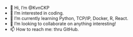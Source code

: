 - 👋 Hi, I’m @KvnCKP
- 👀 I’m interested in coding. 
- 🌱 I’m currently learning Python, TCP/IP, Docker, R, React. 
- 💞️ I’m looking to collaborate on anything interesting!
- 📫 How to reach me: thru GitHub. 

<!---
KvnCKP/KvnCKP is a ✨ special ✨ repository because its `README.md` (this file) appears on your GitHub profile.
You can click the Preview link to take a look at your changes.
--->
